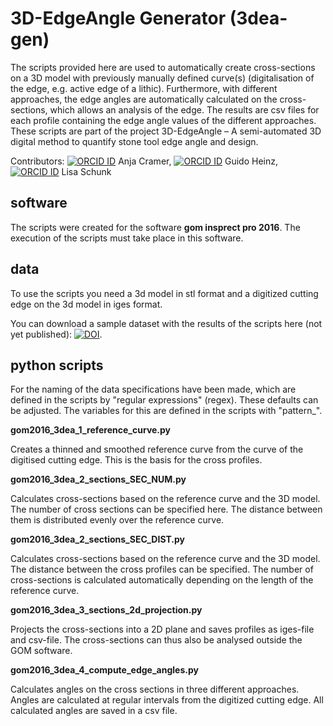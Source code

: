 # 3D-EdgeAngle Generator (3dea-gen)

The scripts provided here are used to automatically create cross-sections on a 3D model with previously manually defined curve(s) (digitalisation of the edge, e.g. active edge of a lithic). Furthermore, with different approaches, the edge angles are automatically calculated on the cross-sections, which allows an analysis of the edge. The results are csv files for each profile containing the edge angle values of the different approaches.
These scripts are part of the project 3D-EdgeAngle – A semi-automated 3D digital method to quantify stone tool edge angle and design. 

Contributors: [![ORCID ID](http://info.orcid.org/wp-content/uploads/2019/11/orcid_16x16.png)](http://orcid.org/0000-0002-5232-1944) Anja Cramer, [![ORCID ID](http://info.orcid.org/wp-content/uploads/2019/11/orcid_16x16.png)](http://orcid.org/0000-0003-2175-9908) Guido Heinz, [![ORCID ID](https://info.orcid.org/wp-content/uploads/2019/11/orcid_16x16.png)](http://orcid.org/0000-0002-2193-7340) Lisa Schunk

## software

The scripts were created for the software **gom insprect pro 2016**. The execution of the scripts must take place in this software.

## data

To use the scripts you need a 3d model in stl format and a digitized cutting edge on the 3d model in iges format.

You can download a sample dataset with the results of the scripts here (not yet published): [![DOI](https://zenodo.org/badge/DOI/10.5281/zenodo.4428498.svg)](https://doi.org/10.5281/zenodo.7360011).

## python scripts

For the naming of the data specifications have been made, which are defined in the scripts by "regular expressions" (regex). These defaults can be adjusted. The variables for this are defined in the scripts with "pattern_". 

**gom2016_3dea_1_reference_curve.py**

Creates a thinned and smoothed reference curve from the curve of the digitised cutting edge. This is the basis for the cross profiles.

**gom2016_3dea_2_sections_SEC_NUM.py**

Calculates cross-sections based on the reference curve and the 3D model. 
The number of cross sections can be specified here. The distance between them is distributed evenly over the reference curve. 

**gom2016_3dea_2_sections_SEC_DIST.py**

Calculates cross-sections based on the reference curve and the 3D model. The distance between the cross profiles can be specified. The number of cross-sections is calculated automatically depending on the length of the reference curve.

**gom2016_3dea_3_sections_2d_projection.py**

Projects the cross-sections into a 2D plane and saves profiles as iges-file and csv-file. The cross-sections can thus also be analysed outside the GOM software.

**gom2016_3dea_4_compute_edge_angles.py**

Calculates angles on the cross sections in three different approaches. Angles are calculated at regular intervals from the digitized cutting edge. All calculated angles are saved in a csv file.

